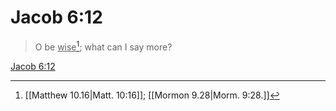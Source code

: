 # Jacob 6:12

> O be <u>wise</u>[^a]; what can I say more?

[Jacob 6:12](https://www.churchofjesuschrist.org/study/scriptures/bofm/jacob/6?lang=eng&id=p12#p12)


[^a]: [[Matthew 10.16|Matt. 10:16]]; [[Mormon 9.28|Morm. 9:28.]]
